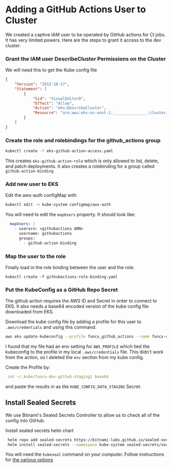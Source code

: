 # Adding a GitHub Actions User to Cluster
We created a captive IAM user to be operated by GitHub actions for CI jobs. It
has very limited powers. Here are the steps to grant it access to the dev
cluster.

### Grant the IAM user DescribeCluster Permissions on the Cluster
We will need this to get the Kube config file
```json
{
    "Version": "2012-10-17",
    "Statement": [
        {
            "Sid": "VisualEditor0",
            "Effect": "Allow",
            "Action": "eks:DescribeCluster",
            "Resource": "arn:aws:eks:us-east-1:_______________:cluster/funcx-dev"
        }
    ]
}
```

### Create the role and rolebindings for the github_actions group
``` bash
kubectl create -f eks-github-action-access.yaml
```
This creates `eks-github-action-role` which is only allowed to list, delete, and 
patch deployments. It also creates a rolebinding for a group called 
`github-action-binding`

### Add new user to EKS
Edit the aws-auth configMap with
```bash
kubectl edit -n kube-system configmap/aws-auth
```

You will need to edit the `mapUsers` property. It should look like:
```yaml
  mapUsers: |
    - userarn: <githubactions ARN>
      username: githubactions
      groups:
        - github-action-binding
```

### Map the user to the role
Finally load in the role binding between the user and the role:
```
kubectl create -f githubactions-role-binding.yaml
```

### Put the KubeConfig as a GitHub Repo Secret
The github action requires the AWS ID and Secret in order to connect to EKS.
It also needs a base64 encoded version of the kube config file downloaded from 
EKS. 

Download the kube config file by adding a profile for this user to 
`.aws/credentials` and using this command:
```bash
aws eks update-kubeconfig --profile funcx_github_actions --name funcx-dev    
```

I found that my file had an env setting for `AWS_PROFILE` which tied the 
kubeconfig to the profile in my local `.aws/credentials` file. This didn't 
work from the action, so I deleted the `env` section from my kube config.

Create the Profile by:
```yaml
 cat ~/.kube/funcx-dev-github-staging| base64
```

and paste the results in as the `KUBE_CONFIG_DATA_STAGING` Secret.

## Install Sealed Secrets
We use Bitnami's Sealed Secrets Controller to allow us to check all of the
config into GitHub. 

Install sealed secrets helm chart
```bash
 helm repo add sealed-secrets https://bitnami-labs.github.io/sealed-secrets       
 helm install sealed-secrets --namespace kube-system sealed-secrets/sealed-secrets
```

You will need the `kubeseal` command on your computer. Follow instructions for
[the various options](https://github.com/bitnami-labs/sealed-secrets#homebrew)



